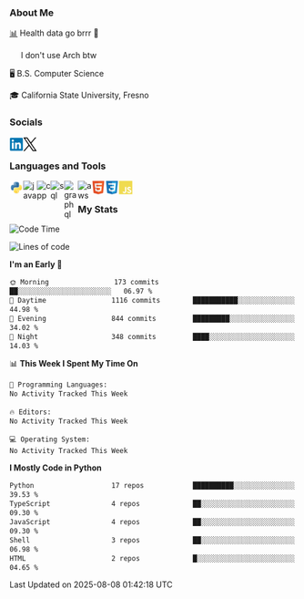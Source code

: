 ### About Me
<p><a href="https://datavant.com">📊</a> Health data go brrr 🏥</p>
<p>
  <img src="https://www.projectwizards.net/media/pages/blog/2020/03/macos-08-zoom/c94bb008d1-1638367948/macos.png" width="16px" height="16px"/>
  I don't use Arch btw
</p>
<p>🖥️ B.S. Computer Science</p>
<p>🎓 California State University, Fresno</p>

### Socials
<a href="https://linkedin.com/in/jwhitlow45">
  <img align="left"
       alt="jwhitlow45 | LinkedIn"
       width="24px"
       src="https://raw.githubusercontent.com/devicons/devicon/9f4f5cdb393299a81125eb5127929ea7bfe42889/icons/linkedin/linkedin-original.svg" />
</a>
<a href="https://twitter.com/jdubbleuu">
  <img align="left"
       alt="jwhitlow45 | Twitter"
       width="24px"
       src="https://raw.githubusercontent.com/devicons/devicon/9f4f5cdb393299a81125eb5127929ea7bfe42889/icons/twitter/twitter-original.svg" />
</a>
</br>
  
### Languages and Tools
<img align="left"
     alt="python"
     width="24px"
     src="https://raw.githubusercontent.com/devicons/devicon/9f4f5cdb393299a81125eb5127929ea7bfe42889/icons/python/python-original.svg" />
<img align="left"
     alt="java"
     width="24px"
     src="https://cdn-icons-png.flaticon.com/512/226/226777.png" />
<img align="left"
     alt="cpp"
     width="24px"
     src="https://user-images.githubusercontent.com/46979583/126382262-4e346824-04ae-4424-9270-b0bf3d30961c.png" />
<img align="left"
     alt="sql"
     width="24px"
     src="https://www.freepnglogos.com/uploads/logo-mysql-png/logo-mysql-part-azure-sql-database-with-azure-active-directory-17.png" />
<img align="left"
     alt="graphql"
     width="24px"
     src="https://upload.wikimedia.org/wikipedia/commons/thumb/1/17/GraphQL_Logo.svg/2048px-GraphQL_Logo.svg.png" />
<img align="left"
     alt="aws"
     width="24px"
     src="https://upload.wikimedia.org/wikipedia/commons/thumb/9/93/Amazon_Web_Services_Logo.svg/1024px-Amazon_Web_Services_Logo.svg.png" />
<img align="left"
     alt="html"
     width="24px"
     src="https://raw.githubusercontent.com/devicons/devicon/9f4f5cdb393299a81125eb5127929ea7bfe42889/icons/html5/html5-original.svg" />
<img align="left"
     alt="css"
     width="24px"
     src="https://raw.githubusercontent.com/devicons/devicon/9f4f5cdb393299a81125eb5127929ea7bfe42889/icons/css3/css3-original.svg" />
<img align="left"
     alt="js"
     width="24px"
     src="https://raw.githubusercontent.com/devicons/devicon/9f4f5cdb393299a81125eb5127929ea7bfe42889/icons/javascript/javascript-plain.svg" />
 </br>

### My Stats
<!--START_SECTION:waka-->
![Code Time](http://img.shields.io/badge/Code%20Time-518%20hrs%2038%20mins-blue)

![Lines of code](https://img.shields.io/badge/From%20Hello%20World%20I%27ve%20Written-185.3%20thousand%20lines%20of%20code-blue)

**I'm an Early 🐤** 

```text
🌞 Morning                173 commits         ██░░░░░░░░░░░░░░░░░░░░░░░   06.97 % 
🌆 Daytime                1116 commits        ███████████░░░░░░░░░░░░░░   44.98 % 
🌃 Evening                844 commits         █████████░░░░░░░░░░░░░░░░   34.02 % 
🌙 Night                  348 commits         ████░░░░░░░░░░░░░░░░░░░░░   14.03 % 
```


📊 **This Week I Spent My Time On** 

```text
💬 Programming Languages: 
No Activity Tracked This Week

🔥 Editors: 
No Activity Tracked This Week

💻 Operating System: 
No Activity Tracked This Week
```

**I Mostly Code in Python** 

```text
Python                   17 repos            ██████████░░░░░░░░░░░░░░░   39.53 % 
TypeScript               4 repos             ██░░░░░░░░░░░░░░░░░░░░░░░   09.30 % 
JavaScript               4 repos             ██░░░░░░░░░░░░░░░░░░░░░░░   09.30 % 
Shell                    3 repos             ██░░░░░░░░░░░░░░░░░░░░░░░   06.98 % 
HTML                     2 repos             █░░░░░░░░░░░░░░░░░░░░░░░░   04.65 % 
```




 Last Updated on 2025-08-08 01:42:18 UTC
<!--END_SECTION:waka-->
